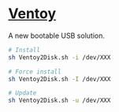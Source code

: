 # [Ventoy](https://github.com/ventoy/Ventoy)

A new bootable USB solution.

```sh
# Install
sh Ventoy2Disk.sh -i /dev/XXX

# Force install
sh Ventoy2Disk.sh -I /dev/XXX

# Update
sh Ventoy2Disk.sh -u /dev/XXX
```
